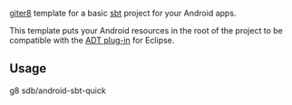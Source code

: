 [giter8](https://github.com/n8han/giter8) template for a basic [sbt](http://www.scala-sbt.org/) project for your
Android apps.

This template puts your Android resources in the root of the project to be compatible with the
[ADT plug-in](http://developer.android.com/sdk/eclipse-adt.html) for Eclipse.

## Usage

g8 sdb/android-sbt-quick